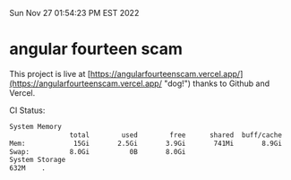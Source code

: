 Sun Nov 27 01:54:23 PM EST 2022

# angular fourteen scam


This project is live at [https://angularfourteenscam.vercel.app/](https://angularfourteenscam.vercel.app/ "dog!") thanks to Github and Vercel.

CI Status: 

```bash
System Memory
               total        used        free      shared  buff/cache   available
Mem:            15Gi       2.5Gi       3.9Gi       741Mi       8.9Gi        11Gi
Swap:          8.0Gi          0B       8.0Gi
System Storage
632M	.
```
